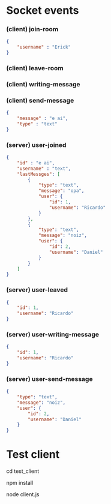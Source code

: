 # Socket events

### (client) join-room
```json
{
	"username" : "Erick"
}
```

### (client) leave-room

### (client) writing-message

### (client) send-message
```json
{
	"message" : "e ai",
	"type" : "text"
}
```

### (server) user-joined
```json
{
	"id" : "e ai",
	"username" : "text",
	"lastMessges": [
		{
			"type": "text",
			"message": "opa",
			"user": {
				"id": 1,
				"username": "Ricardo"
			}
		},
		{
			"type": "text",
			"message": "noiz",
			"user": {
				"id": 2,
				"username": "Daniel"
			}
		}
	]
}
```

### (server) user-leaved
```json
{
	"id": 1,
	"username": "Ricardo"
}
```

### (server) user-writing-message
```json
{
	"id": 1,
	"username": "Ricardo"
}
```

### (server) user-send-message
```json
{
	"type": "text",
	"message": "noiz",
	"user": {
		"id": 2,
		"username": "Daniel"
	}
}
```

# Test client 

cd test_client

npm install

node client.js
